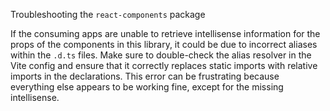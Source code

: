 Troubleshooting the `react-components` package

If the consuming apps are unable to retrieve intellisense information for the props of the components in this library, it could be due to incorrect aliases within the `.d.ts` files. Make sure to double-check the alias resolver in the Vite config and ensure that it correctly replaces static imports with relative imports in the declarations. This error can be frustrating because everything else appears to be working fine, except for the missing intellisense.

